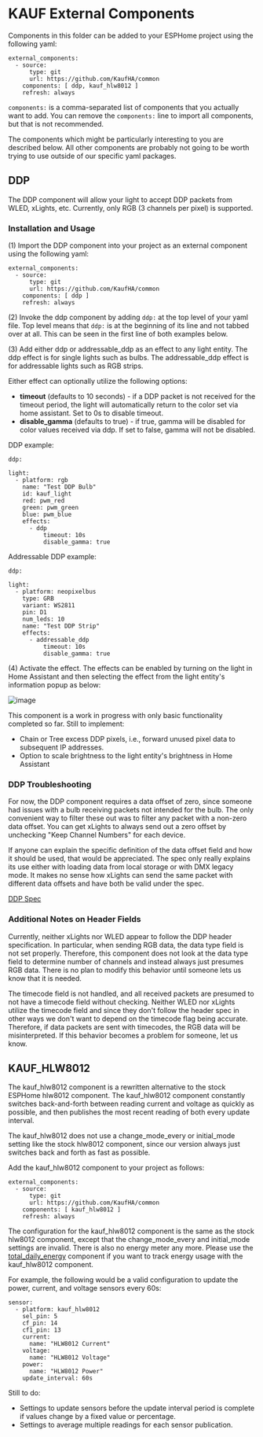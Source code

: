 # KAUF External Components

Components in this folder can be added to your ESPHome project using the following yaml:

```
external_components:
  - source:
      type: git
      url: https://github.com/KaufHA/common
    components: [ ddp, kauf_hlw8012 ]
    refresh: always
```

`components:` is a comma-separated list of components that you actually want to add.  You can remove the `components:` line to import all components, but that is not recommended.

The components which might be particularly interesting to you are described below.  All other components are probably not going to be worth trying to use outside of our specific yaml packages.

## DDP

The DDP component will allow your light to accept DDP packets from WLED, xLights, etc.  Currently, only RGB (3 channels per pixel) is supported.

### Installation and Usage

(1) Import the DDP component into your project as an external component using the following yaml:

```
external_components:
  - source:
      type: git
      url: https://github.com/KaufHA/common
    components: [ ddp ]
    refresh: always
```

(2) Invoke the ddp component by adding `ddp:` at the top level of your yaml file.  Top level means that `ddp:` is at the beginning of its line and not tabbed over at all.  This can be seen in the first line of both examples below.

(3) Add either ddp or addressable_ddp as an effect to any light entity.  The ddp effect is for single lights such as bulbs.  The addressable_ddp effect is for addressable lights such as RGB strips.

Either effect can optionally utilize the following options:
- **timeout** (defaults to 10 seconds) - if a DDP packet is not received for the timeout period, the light will automatically return to the color set via home assistant.  Set to 0s to disable timeout.
- **disable_gamma** (defaults to true) - if true, gamma will be disabled for color values received via ddp.  If set to false, gamma will not be disabled.  

DDP example:

```
ddp:

light:
  - platform: rgb
    name: "Test DDP Bulb"
    id: kauf_light
    red: pwm_red
    green: pwm_green
    blue: pwm_blue
    effects:
      - ddp
          timeout: 10s
          disable_gamma: true
```

Addressable DDP example:

```
ddp:

light:
  - platform: neopixelbus
    type: GRB
    variant: WS2811
    pin: D1
    num_leds: 10
    name: "Test DDP Strip"
    effects:
      - addressable_ddp
          timeout: 10s
          disable_gamma: true
```

(4)  Activate the effect.  The effects can be enabled by turning on the light in Home Assistant and then selecting the effect from the light entity's information popup as below:

![image](https://user-images.githubusercontent.com/89616381/206888603-fbd7d5e8-6ccd-4c30-bac6-235cc163dc8c.png)

This component is a work in progress with only basic functionality completed so far.  Still to implement:
- Chain or Tree excess DDP pixels, i.e., forward unused pixel data to subsequent IP addresses.
- Option to scale brightness to the light entity's brightness in Home Assistant

### DDP Troubleshooting

For now, the DDP component requires a data offset of zero, since someone had issues with a bulb receiving packets not intended for the bulb.  The only convenient way to filter these out was to filter any packet with a non-zero data offset.  You can get xLights to always send out a zero offset by unchecking "Keep Channel Numbers" for each device.

If anyone can explain the specific definition of the data offset field and how it should be used, that would be appreciated.  The spec only really explains its use either with loading data from local storage or with DMX legacy mode.  It makes no sense how xLights can send the same packet with different data offsets and have both be valid under the spec.

[DDP Spec](http://www.3waylabs.com/ddp/)

### Additional Notes on Header Fields

Currently, neither xLights nor WLED appear to follow the DDP header specification.  In particular, when sending RGB data, the data type field is not set properly.  Therefore, this component does not look at the data type field to determine number of channels and instead always just presumes RGB data.  There is no plan to modify this behavior until someone lets us know that it is needed.

The timecode field is not handled, and all received packets are presumed to not have a timecode field without checking.  Neither WLED nor xLights utilize the timecode field and since they don't follow the header spec in other ways we don't want to depend on the timecode flag being accurate.  Therefore, if data packets are sent with timecodes, the RGB data will be misinterpreted.  If this behavior becomes a problem for someone, let us know.


## KAUF_HLW8012

The kauf_hlw8012 component is a rewritten alternative to the stock ESPHome hlw8012 component.  The kauf_hlw8012 component constantly switches back-and-forth between reading current and voltage as quickly as possible, and then publishes the most recent reading of both every update interval.

The kauf_hlw8012 does not use a change_mode_every or initial_mode setting like the stock hlw8012 component, since our version always just switches back and forth as fast as possible.

Add the kauf_hlw8012 component to your project as follows:

```
external_components:
  - source:
      type: git
      url: https://github.com/KaufHA/common
    components: [ kauf_hlw8012 ]
    refresh: always
```

The configuration for the kauf_hlw8012 component is the same as the stock hlw8012 component, except that the change_mode_every and initial_mode settings are invalid.  There is also no energy meter any more.  Please use the [total_daily_energy](https://esphome.io/components/sensor/total_daily_energy.html) component if you want to track energy usage with the kauf_hlw8012 component.

For example, the following would be a valid configuration to update the power, current, and voltage sensors every 60s:

```
sensor:
  - platform: kauf_hlw8012
    sel_pin: 5
    cf_pin: 14
    cf1_pin: 13
    current:
      name: "HLW8012 Current"
    voltage:
      name: "HLW8012 Voltage"
    power:
      name: "HLW8012 Power"
    update_interval: 60s
```

Still to do:
- Settings to update sensors before the update interval period is complete if values change by a fixed value or percentage.
- Settings to average multiple readings for each sensor publication.

